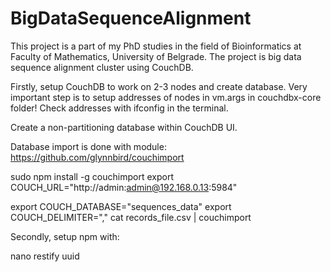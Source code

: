 # BigDataSequenceAlignment

This project is a part of my PhD studies in the field of Bioinformatics at Faculty of Mathematics, University of Belgrade. The project is big data sequence alignment cluster using CouchDB.

Firstly, setup CouchDB to work on 2-3 nodes and create database. Very important step is to setup addresses of nodes in vm.args in couchdbx-core folder! Check addresses with ifconfig in the terminal.

Create a non-partitioning database within CouchDB UI.

Database import is done with module: https://github.com/glynnbird/couchimport

sudo npm install -g couchimport export COUCH_URL="http://admin:admin@192.168.0.13:5984"

export COUCH_DATABASE="sequences_data" export COUCH_DELIMITER="," cat records_file.csv | couchimport

Secondly, setup npm with:

nano
restify
uuid
